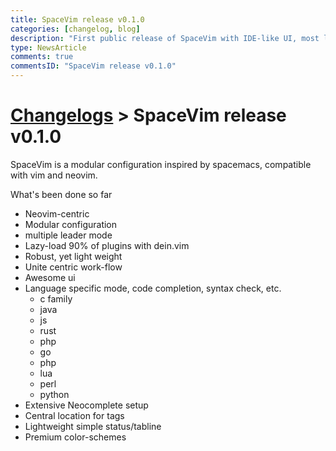 ```yaml
---
title: SpaceVim release v0.1.0
categories: [changelog, blog]
description: "First public release of SpaceVim with IDE-like UI, most language support, modular configuration"
type: NewsArticle
comments: true
commentsID: "SpaceVim release v0.1.0"
---
```


# [Changelogs](../development#changelog) > SpaceVim release v0.1.0

SpaceVim is a modular configuration inspired by spacemacs, compatible with vim and neovim.

What's been done so far

- Neovim-centric
- Modular configuration
- multiple leader mode
- Lazy-load 90% of plugins with dein.vim
- Robust, yet light weight
- Unite centric work-flow
- Awesome ui
- Language specific mode, code completion, syntax check, etc.
    - c family
    - java
    - js
    - rust
    - php
    - go
    - php
    - lua
    - perl
    - python
- Extensive Neocomplete setup
- Central location for tags
- Lightweight simple status/tabline
- Premium color-schemes

